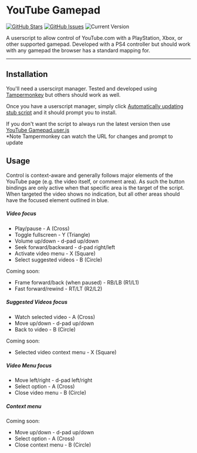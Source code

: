 # YouTube Gamepad

[![GitHub Stars](https://img.shields.io/github/stars/puddlejumper9/YouTube-Gamepad.svg)](https://github.com/puddlejumper9/YouTube-Gamepad/stargazers) [![GitHub Issues](https://img.shields.io/github/issues/puddlejumper9/YouTube-Gamepad.svg)](https://github.com/puddlejumper9/YouTube-Gamepad/issues) ![Current Version](https://img.shields.io/badge/version-0.1.1-green.svg)

A userscript to allow control of YouTube.com with a PlayStation, Xbox, or other supported gamepad. Developed with a PS4 controller but should work with any gamepad the browser has a standard mapping for.

* * *

## Installation

You'll need a userscirpt manager. Tested and developed using [Tampermonkey](https://tampermonkey.net) but others should work as well.

Once you have a userscript manager, simply click [Automatically updating stub script](<>) and it should prompt you to install.

If you don't want the script to always run the latest version then use [YouTube Gamepad.user.js](https://github.com/puddlejumper9/YouTube-Gamepad/raw/master/YouTube%20Gamepad.user.js)<br/>
\*Note Tampermonkey can watch the URL for changes and prompt to update

## Usage

Control is context-aware and generally follows major elements of the YouTube page (e.g. the video itself, or comment area). As such the button bindings are only active when that specific area is the target of the script. When targeted the video shows no indication, but all other areas should have the focused element outlined in blue.

##### Video focus

-   Play/pause - A (Cross)
-   Toggle fullscreen - Y (Triangle)
-   Volume up/down - d-pad up/down
-   Seek forward/backward - d-pad right/left
-   Activate video menu - X (Square)
-   Select suggested videos - B (Circle)

Coming soon:

-   Frame forward/back (when paused) - RB/LB (R1/L1)
-   Fast forward/rewind - RT/LT (R2/L2)

##### Suggested Videos focus

-   Watch selected video - A (Cross)
-   Move up/down - d-pad up/down
-   Back to video - B (Circle)

Coming soon:

-   Selected video context menu - X (Square)

##### Video Menu focus

-   Move left/right - d-pad left/right
-   Select option - A (Cross)
-   Close video menu - B (Circle)

##### Context menu

Coming soon:

-   Move up/down - d-pad up/down
-   Select option - A (Cross)
-   Close context menu - B (Circle)
